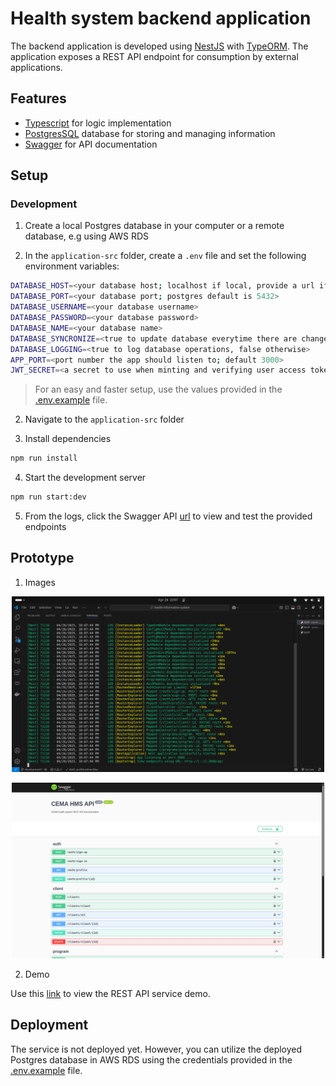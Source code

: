 # Health system backend application

The backend application is developed using [NestJS](https://nestjs.com/) with [TypeORM](https://typeorm.io/). The application exposes a REST API endpoint for consumption by external applications.

## Features

- [Typescript](https://www.typescriptlang.org/) for logic implementation
- [PostgresSQL](https://www.postgresql.org/) database for storing and managing information
- [Swagger](https://docs.nestjs.com/openapi/introduction) for API documentation

## Setup

### Development

1. Create a local Postgres database in your computer or a remote database, e.g using AWS RDS

2. In the `application-src` folder, create a `.env` file and set the following environment variables:

```sh
DATABASE_HOST=<your database host; localhost if local, provide a url if remote>
DATABASE_PORT=<your database port; postgres default is 5432>
DATABASE_USERNAME=<your database username>
DATABASE_PASSWORD=<your database password>
DATABASE_NAME=<your database name>
DATABASE_SYNCRONIZE=<true to update database everytime there are changes, false otherwise>
DATABASE_LOGGING=<true to log database operations, false otherwise>
APP_PORT=<port number the app should listen to; default 3000>
JWT_SECRET=<a secret to use when minting and verifying user access tokens>
```

> For an easy and faster setup, use the values provided in the [.env.example](https://github.com/silasjimmy/health-information-system/blob/development/backend/.env.example) file.

2. Navigate to the `application-src` folder

3. Install dependencies

```sh
npm run install
```

4. Start the development server

```sh
npm run start:dev
```

5. From the logs, click the Swagger API [url](http://localhost:3000/api#/) to view and test the provided endpoints

## Prototype

1. Images

<p align="center">
  <a href="https://github.com/silasjimmy/health-information-system/blob/development/backend/backend-service-running.png" target="blank"><img src="https://github.com/silasjimmy/health-information-system/blob/development/backend/backend-service-running.png" width="500" alt="Backend service start" /></a>
</p>

<p align="center">
  <a href="https://github.com/silasjimmy/health-information-system/blob/development/backend/backend-swagger-ui.png" target="blank"><img src="https://github.com/silasjimmy/health-information-system/blob/development/backend/backend-swagger-ui.png" width="500" alt="Backend service UI" /></a>
</p>

2. Demo

Use this [link](https://youtu.be/7nuuTnahrHw) to view the REST API service demo.

## Deployment

The service is not deployed yet. However, you can utilize the deployed Postgres database in AWS RDS using the credentials provided in the [.env.example](https://github.com/silasjimmy/health-information-system/blob/development/backend/.env.example) file.
